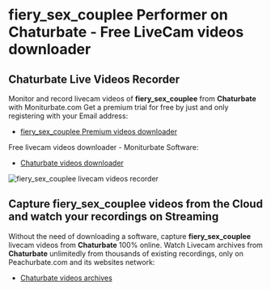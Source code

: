 # fiery_sex_couplee Performer on Chaturbate - Free LiveCam videos downloader

## Chaturbate Live Videos Recorder

Monitor and record livecam videos of **fiery_sex_couplee** from **Chaturbate** with Moniturbate.com
Get a premium trial for free by just and only registering with your Email address:
* [fiery_sex_couplee Premium videos downloader](https://moniturbate.com/request-demo-licence-key.html)

Free livecam videos downloader - Moniturbate Software:
* [Chaturbate videos downloader](https://moniturbate.com/moniturbate-download-software.html)

![fiery_sex_couplee livecam videos recorder](https://peachurnet.com/templates/moniturbate-software.png)


## Capture fiery_sex_couplee videos from the Cloud and watch your recordings on Streaming

Without the need of downloading a software, capture **fiery_sex_couplee** livecam videos from **Chaturbate** 100% online.
Watch Livecam archives from **Chaturbate** unlimitedly from thousands of existing recordings, only on Peachurbate.com and its websites network:
* [Chaturbate videos archives](https://peachurnet.com/)
